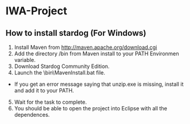 # IWA-Project
## How to install stardog (For Windows)
1. Install Maven from http://maven.apache.org/download.cgi
2. Add the directory /bin from Maven install to your PATH Environmen variable.
3. Download Stardog Community Edition.
4. Launch the \bin\MavenInstall.bat file.
  * If you get an error message saying that unzip.exe is missing, install it and add it to your PATH.
5. Wait for the task to complete.
6. You should be able to open the project into Eclipse with all the dependences.

